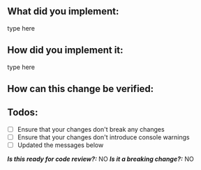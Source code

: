 ## What did you implement:

type here

<!--
Briefly describe the feature if no issue exists for this PR
-->

## How did you implement it:

type here

<!--
If this is a nontrivial change please briefly describe your implementation so its easy for us to understand and review your code.
-->

## How can this change be verified:

<!--
Add any applicable config, commands, screenshots or other resources
to make it easy for us to verify this works. The easier you make it for us
to review a PR, the faster we can review and merge it.

Examples:
* Screenshots - Showing the difference between your output and the master
* Example usage of an API
* Example outputs
* Other - Anything else that comes to mind to help us evaluate
-->

## Todos:

<!--
- [x] Example of ticked-off todo
-->

- [ ] Ensure that your changes don't break any changes
- [ ] Ensure that your changes don't introduce console warnings
- [ ] Updated the messages below

**_Is this ready for code review?:_** NO
**_Is it a breaking change?:_** NO
